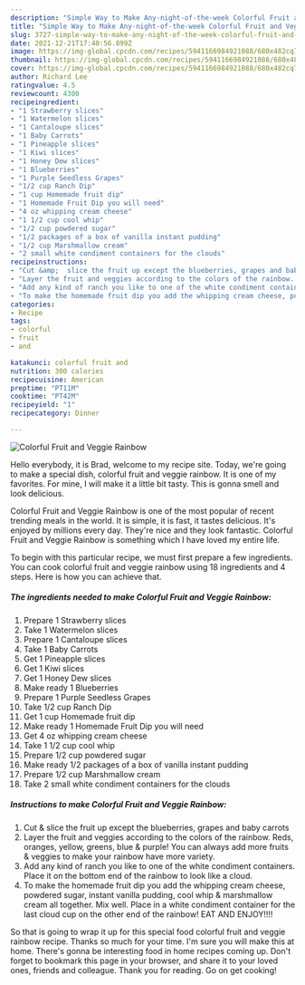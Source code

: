 ```yaml
---
description: "Simple Way to Make Any-night-of-the-week Colorful Fruit and Veggie Rainbow"
title: "Simple Way to Make Any-night-of-the-week Colorful Fruit and Veggie Rainbow"
slug: 3727-simple-way-to-make-any-night-of-the-week-colorful-fruit-and-veggie-rainbow
date: 2021-12-21T17:40:56.899Z
image: https://img-global.cpcdn.com/recipes/5941166984921088/680x482cq70/colorful-fruit-and-veggie-rainbow-recipe-main-photo.jpg
thumbnail: https://img-global.cpcdn.com/recipes/5941166984921088/680x482cq70/colorful-fruit-and-veggie-rainbow-recipe-main-photo.jpg
cover: https://img-global.cpcdn.com/recipes/5941166984921088/680x482cq70/colorful-fruit-and-veggie-rainbow-recipe-main-photo.jpg
author: Richard Lee
ratingvalue: 4.5
reviewcount: 4300
recipeingredient:
- "1 Strawberry slices"
- "1 Watermelon slices"
- "1 Cantaloupe slices"
- "1 Baby Carrots"
- "1 Pineapple slices"
- "1 Kiwi slices"
- "1 Honey Dew slices"
- "1 Blueberries"
- "1 Purple Seedless Grapes"
- "1/2 cup Ranch Dip"
- "1 cup Homemade fruit dip"
- "1 Homemade Fruit Dip you will need"
- "4 oz whipping cream cheese"
- "1 1/2 cup cool whip"
- "1/2 cup powdered sugar"
- "1/2 packages of a box of vanilla instant pudding"
- "1/2 cup Marshmallow cream"
- "2 small white condiment containers for the clouds"
recipeinstructions:
- "Cut &amp;  slice the fruit up except the blueberries, grapes and baby carrots"
- "Layer the fruit and veggies according to the colors of the rainbow. Reds, oranges, yellow, greens, blue &amp; purple! You can always add more fruits &amp; veggies to make your rainbow have more variety."
- "Add any kind of ranch you like to one of the white condiment containers. Place it on the bottom end of the rainbow to look like a cloud."
- "To make the homemade fruit dip you add the whipping cream cheese, powdered sugar, instant vanilla pudding, cool whip &amp; marshmallow cream all together. Mix well. Place in a white condiment container for the last cloud cup on the other end of the rainbow! EAT AND ENJOY!!!!"
categories:
- Recipe
tags:
- colorful
- fruit
- and

katakunci: colorful fruit and 
nutrition: 300 calories
recipecuisine: American
preptime: "PT11M"
cooktime: "PT42M"
recipeyield: "1"
recipecategory: Dinner

---
```



![Colorful Fruit and Veggie Rainbow](https://img-global.cpcdn.com/recipes/5941166984921088/680x482cq70/colorful-fruit-and-veggie-rainbow-recipe-main-photo.jpg)

Hello everybody, it is Brad, welcome to my recipe site. Today, we're going to make a special dish, colorful fruit and veggie rainbow. It is one of my favorites. For mine, I will make it a little bit tasty. This is gonna smell and look delicious.



Colorful Fruit and Veggie Rainbow is one of the most popular of recent trending meals in the world. It is simple, it is fast, it tastes delicious. It's enjoyed by millions every day. They're nice and they look fantastic. Colorful Fruit and Veggie Rainbow is something which I have loved my entire life.


To begin with this particular recipe, we must first prepare a few ingredients. You can cook colorful fruit and veggie rainbow using 18 ingredients and 4 steps. Here is how you can achieve that.

<!--inarticleads1-->

##### The ingredients needed to make Colorful Fruit and Veggie Rainbow:

1. Prepare 1 Strawberry slices
1. Take 1 Watermelon slices
1. Prepare 1 Cantaloupe slices
1. Take 1 Baby Carrots
1. Get 1 Pineapple slices
1. Get 1 Kiwi slices
1. Get 1 Honey Dew slices
1. Make ready 1 Blueberries
1. Prepare 1 Purple Seedless Grapes
1. Take 1/2 cup Ranch Dip
1. Get 1 cup Homemade fruit dip
1. Make ready 1 Homemade Fruit Dip you will need
1. Get 4 oz whipping cream cheese
1. Take 1 1/2 cup cool whip
1. Prepare 1/2 cup powdered sugar
1. Make ready 1/2 packages of a box of vanilla instant pudding
1. Prepare 1/2 cup Marshmallow cream
1. Take 2 small white condiment containers for the clouds




<!--inarticleads2-->

##### Instructions to make Colorful Fruit and Veggie Rainbow:

1. Cut &amp;  slice the fruit up except the blueberries, grapes and baby carrots
1. Layer the fruit and veggies according to the colors of the rainbow. Reds, oranges, yellow, greens, blue &amp; purple! You can always add more fruits &amp; veggies to make your rainbow have more variety.
1. Add any kind of ranch you like to one of the white condiment containers. Place it on the bottom end of the rainbow to look like a cloud.
1. To make the homemade fruit dip you add the whipping cream cheese, powdered sugar, instant vanilla pudding, cool whip &amp; marshmallow cream all together. Mix well. Place in a white condiment container for the last cloud cup on the other end of the rainbow! EAT AND ENJOY!!!!




So that is going to wrap it up for this special food colorful fruit and veggie rainbow recipe. Thanks so much for your time. I'm sure you will make this at home. There's gonna be interesting food in home recipes coming up. Don't forget to bookmark this page in your browser, and share it to your loved ones, friends and colleague. Thank you for reading. Go on get cooking!
